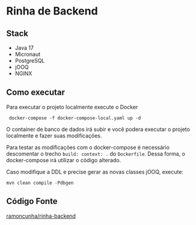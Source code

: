 # Rinha de Backend 

## Stack

- Java 17
- Micronaut
- PostgreSQL
- jOOQ
- NGINX

## Como executar

Para executar o projeto localmente execute o Docker

```
 docker-compose -f docker-compose-local.yaml up -d 
```

O container de banco de dados irá subir e você podera executar o projeto
localmente e fazer suas modificações.

Para testar as modificações com o docker-compose é necessário descomentar o trecho
`build: context: .` do `Dockerfile`. Dessa forma, o docker-compose irá utilizar o
código alterado.

Caso modifique a DDL e precise gerar as novas classes jOOQ, execute:

```
mvn clean compile -Pdbgen
```

## Código Fonte

[ramoncunha/rinha-backend](https://github.com/ramoncunha/rinha-backend)